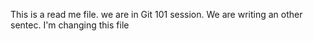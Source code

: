 This is a read me file.
 we are in Git 101 session.
We are writing an other sentec.
I'm changing this file
